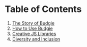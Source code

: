 # Table of Contents

1. [The Story of Budgie](./budgie.md)
2. [How to Use Budgie](./print_and_play.md)
3. [Creative JS Libraries](./js_creative.md)
4. [Diversity and Inclusion](./diversity.md)